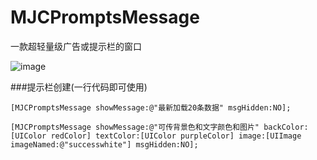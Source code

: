 # MJCPromptsMessage
一款超轻量级广告或提示栏的窗口

![image](https://github.com/MJCIOS/MJCSegmentInterface/raw/master/MJCPromptsMessage/MJCPromptsMessageDemo/成功与失败.gif)


###提示栏创建(一行代码即可使用)
    
    [MJCPromptsMessage showMessage:@"最新加载20条数据" msgHidden:NO];
    
    [MJCPromptsMessage showMessage:@"可传背景色和文字颜色和图片" backColor:[UIColor redColor] textColor:[UIColor purpleColor] image:[UIImage imageNamed:@"successwhite"] msgHidden:NO];

